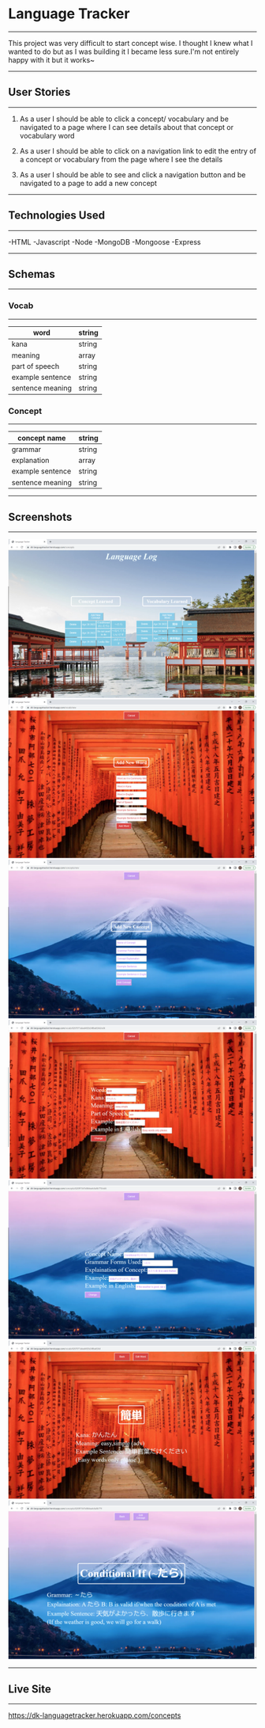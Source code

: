 # Language Tracker

---

<p>This project was very difficult to start concept wise. I thought I knew what I wanted to do but as I was building it I became less sure.I'm not entirely happy with it but it works~</p>

---

## User Stories

---

1. As a user I should be able to click a concept/ vocabulary and be navigated  to a page where I can see details about that concept or vocabulary word

2. As a user I should be able to click on a navigation link to edit the entry of a concept or vocabulary from the page where I see the details

3. As a user I should be able to see and click a navigation button and be navigated to a page to add a new concept

---

## Technologies Used

---

-HTML
-Javascript
-Node
-MongoDB
-Mongoose
-Express

---

## Schemas

---

### Vocab

---

| word             | string |
|------------------|--------|
| kana             | string |
| meaning          | array  |
| part of speech   | string |
| example sentence | string |
| sentence meaning | string |


### Concept

---

| concept name     | string |
|------------------|--------|
| grammar          | string |
| explanation      | array  |
| example sentence | string |
| sentence meaning | string |

---

## Screenshots

---

![index](./static/images/screenshots/Screenshot%202022-04-27%20214656.png)
![new](./static/images/screenshots/Screenshot%202022-04-27%20214717.png)
![new](./static/images/screenshots/Screenshot%202022-04-27%20214738.png)
![edit](./static/images/screenshots/Screenshot%202022-04-27%20214818.png)
![edit](./static/images/screenshots/Screenshot%202022-04-27%20214848.png)
![show](./static/images/screenshots/Screenshot%202022-04-27%20214802.png)
![show](./static/images/screenshots/Screenshot%202022-04-27%20214832.png)

---

## Live Site

---

<https://dk-languagetracker.herokuapp.com/concepts>